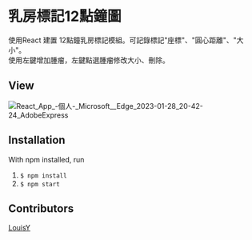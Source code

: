 # 乳房標記12點鐘圖
使用React 建置 12點鐘乳房標記模組。可記錄標記"座標"、"圓心距離"、"大小"。  
使用左鍵增加腫瘤，左鍵點選腫瘤修改大小、刪除。

## View
![React_App_-_個人_-_Microsoft__Edge_2023-01-28_20-42-24_AdobeExpress](https://user-images.githubusercontent.com/81738019/215267624-410f3d61-f131-4e49-ba73-8f5f1524bf86.gif)


## Installation
With npm installed, run  
1. ```$ npm install```  
2. ```$ npm start```

## Contributors
[LouisY](https://github.com/Yang-Jiaxiang/ChestMarker/graphs/contributors)
